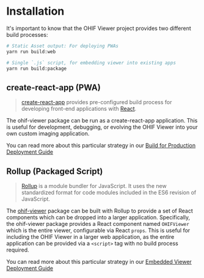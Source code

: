 # Installation

It's important to know that the OHIF Viewer project provides two different build
processes:

```bash
# Static Asset output: For deploying PWAs
yarn run build:web

# Single `.js` script, for embedding viewer into existing apps
yarn run build:package
```

## create-react-app (PWA)

> [create-react-app](https://github.com/facebook/create-react-app) provides
> pre-configured build process for developing front-end applications with
> [React](https://reactjs.org/).

The ohif-viewer package can be run as a create-react-app application. This is
useful for development, debugging, or evolving the OHIF Viewer into your own
custom imaging application.

You can read more about this particular strategy in our
[Build for Production Deployment Guide](./../deployment/recipes/build-for-production.md)

## Rollup (Packaged Script)

> [Rollup](https://rollupjs.org/guide/en) is a module bundler for JavaScript. It
> uses the new standardized format for code modules included in the ES6 revision
> of JavaScript.

The [ohif-viewer](https://www.npmjs.com/package/ohif-viewer) package can be
built with Rollup to provide a set of React components which can be dropped into
a larger application. Specifically, the ohif-viewer package provides a React
component named `OHIFViewer` which is the entire viewer, configurable via React
`props`. This is useful for including the OHIF Viewer in a larger web
application, as the entire application can be provided via a `<script>` tag with
no build process required.

You can read more about this particular strategy in our
[Embedded Viewer Deployment Guide](./../deployment/recipes/embedded-viewer.md)
